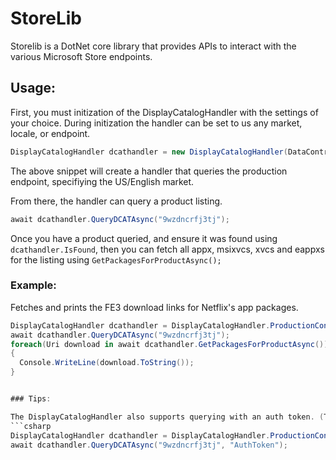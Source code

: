 # StoreLib
Storelib is a DotNet core library that provides APIs to interact with the various Microsoft Store endpoints. 


## Usage:

First, you must initization of the DisplayCatalogHandler with the settings of your choice. During initization the handler can be set to us any market, locale, or endpoint.
```csharp
DisplayCatalogHandler dcathandler = new DisplayCatalogHandler(DataContracts.DCatEndpoint.Production, new DataContracts.Locale(DataContracts.Market.US, DataContracts.Lang.en, true));
```
The above snippet will create a handler that queries the production endpoint, specifiying the US/English market.

From there, the handler can query a product listing.
```csharp
await dcathandler.QueryDCATAsync("9wzdncrfj3tj");
```

Once you have a product queried, and ensure it was found using `dcathandler.IsFound`, then you can fetch all appx, msixvcs, xvcs and eappxs for the listing using `GetPackagesForProductAsync();`

### Example:
Fetches and prints the FE3 download links for Netflix's app packages.
```csharp
DisplayCatalogHandler dcathandler = DisplayCatalogHandler.ProductionConfig();
await dcathandler.QueryDCATAsync("9wzdncrfj3tj");
foreach(Uri download in await dcathandler.GetPackagesForProductAsync())
{
  Console.WriteLine(download.ToString());
}


### Tips:

The DisplayCatalogHandler also supports querying with an auth token. (The Store supports both the MSA format and the XBL3.0 token format) This allows you to query products in other Xbox Live Sandboxes and query flighted listings.
```csharp
DisplayCatalogHandler dcathandler = DisplayCatalogHandler.ProductionConfig();
await dcathandler.QueryDCATAsync("9wzdncrfj3tj", "AuthToken");
```
